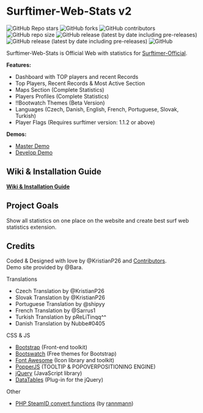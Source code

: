 
# Surftimer-Web-Stats v2

 ![GitHub Repo stars](https://img.shields.io/github/stars/kristianp26/surftimer-web-stats?color=ew&style=flat-square)
 ![GitHub forks](https://img.shields.io/github/forks/kristianp26/surftimer-web-stats?style=flat-square)
 ![GitHub contributors](https://img.shields.io/github/contributors/kristianp26/surftimer-web-stats?style=flat-square)
 ![GitHub repo size](https://img.shields.io/github/repo-size/kristianp26/surftimer-web-stats?label=size&style=flat-square)
 ![GitHub release (latest by date including pre-releases)](https://img.shields.io/github/v/release/kristianp26/surftimer-web-stats?label=last-stable-release&style=flat-square)
 ![GitHub release (latest by date including pre-releases)](https://img.shields.io/github/v/release/kristianp26/surftimer-web-stats?include_prereleases&label=last-release&style=flat-square)
 ![GitHub](https://img.shields.io/github/license/kristianp26/surftimer-web-stats?style=flat-square)

Surftimer-Web-Stats is Official Web with statistics for [Surftimer-Official](https://github.com/surftimer/Surftimer-Official).

**Features:**
* Dashboard with TOP players and recent Records
* Top Players, Recent Records & Most Active Section
* Maps Section (Complete Statistics)
* Players Profiles (Complete Statistics)
* !!Bootwatch Themes (Beta Version)
* Languages (Czech, Danish, English, French, Portuguese, Slovak, Turkish)
* Player Flags (Requires surftimer version: 1.1.2 or above)

**Demos:**
 * [Master Demo](https://demo.stats.surftimer.dev/)
 * [Develop Demo](https://dev.stats.surftimer.dev/)

## Wiki & Installation Guide

**[Wiki & Installation Guide](https://github.com/surftimer/SurfTimer-Web-Stats/wiki)**

## Project Goals

Show all statistics on one place on the website and create best surf web statistics extension.

## Credits
Coded & Designed with love by @KristianP26 and [Contributors](https://github.com/surftimer/SurfTimer-Web-Stats/graphs/contributors).  
Demo site provided by @Bara.

Translations
* Czech Translation by @KristianP26
* Slovak Translation by @KristianP26
* Portuguese Translation by @shipyy
* French Translation by @Sarrus1
* Turkish Translation by pReLiTinqq^^
* Danish Translation by Nubbe#0405

CSS & JS
* [Bootstrap](https://getbootstrap.com/) (Front-end toolkit)
* [Bootswatch](https://bootswatch.com/) (Free themes for Bootstrap)
* [Font Awesome](https://fontawesome.com/) (Icon library and toolkit)
* [PopperJS](https://popper.js.org/) (TOOLTIP & POPOVERPOSITIONING ENGINE)
* [jQuery](https://jquery.com/) (JavaScript library)
* [DataTables](https://datatables.net/) (Plug-in for the jQuery)

Other
* [PHP SteamID convert functions](https://gist.github.com/rannmann/49c1321b3239e00f442c) (by [rannmann](https://github.com/rannmann))
